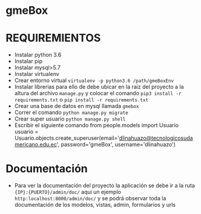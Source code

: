 # gmeBox

# REQUIREMIENTOS

- Instalar python 3.6
- Instalar pip
- Instalar mysql>5.7
- Instalar virtualenv
- Crear entorno virtual
  `virtualenv -p python3.6 /path/gmeBoxEnv`
- Instalar librerias para ello de debe ubicar en la raiz del proyecto a la altura del archivo `manage.py` y colocar el comando `pip3 install -r requirements.txt` o `pip install -r requirements.txt`
- Crear una base de datos en mysql llamada `gmebox`
- Correr el comando `python manage.py migrate`</br>
- Crear super usuario `python manage.py shell`</br>
- Escribir el siguiente comando
  from people.models import Usuario</br>
  usuario = Usuario.objects.create_superuser(email='dlinahuazo@tecnologicosudamericano.edu.ec', password='gmeBox', username='dlinahuazo')

# Documentación

- Para ver la documentación del proyecto la aplicación se debe ir a la ruta `{IP}:{PUERTO}/admin/doc/` aqui un ejemplo
  `http:localhost:8000/admin/doc/` y se podrá observar toda la documentación de los modelos, vistas, admin, formularios y urls
